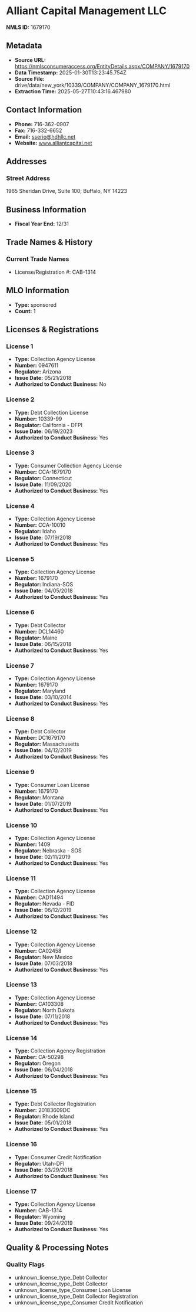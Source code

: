 # Alliant Capital Management LLC

**NMLS ID:** 1679170

## Metadata
- **Source URL:** https://nmlsconsumeraccess.org/EntityDetails.aspx/COMPANY/1679170
- **Data Timestamp:** 2025-01-30T13:23:45.754Z
- **Source File:** drive/data/new_york/10339/COMPANY/COMPANY_1679170.html
- **Extraction Time:** 2025-05-27T10:43:16.467980

## Contact Information
- **Phone:** 716-362-0907
- **Fax:** 716-332-6652
- **Email:** sserio@hdhllc.net
- **Website:** www.alliantcapital.net

## Addresses
### Street Address
1965 Sheridan Drive, Suite 100; Buffalo, NY 14223

## Business Information
- **Fiscal Year End:** 12/31

## Trade Names & History
### Current Trade Names
- License/Registration #: CAB-1314

## MLO Information
- **Type:** sponsored
- **Count:** 1

## Licenses & Registrations

### License 1
- **Type:** Collection Agency License
- **Number:** 0947611
- **Regulator:** Arizona
- **Issue Date:** 05/21/2018
- **Authorized to Conduct Business:** No

### License 2
- **Type:** Debt Collection License
- **Number:** 10339-99
- **Regulator:** California - DFPI
- **Issue Date:** 06/19/2023
- **Authorized to Conduct Business:** Yes

### License 3
- **Type:** Consumer Collection Agency License
- **Number:** CCA-1679170
- **Regulator:** Connecticut
- **Issue Date:** 11/09/2020
- **Authorized to Conduct Business:** Yes

### License 4
- **Type:** Collection Agency License
- **Number:** CCA-10010
- **Regulator:** Idaho
- **Issue Date:** 07/19/2018
- **Authorized to Conduct Business:** Yes

### License 5
- **Type:** Collection Agency License
- **Number:** 1679170
- **Regulator:** Indiana-SOS
- **Issue Date:** 04/05/2018
- **Authorized to Conduct Business:** Yes

### License 6
- **Type:** Debt Collector
- **Number:** DCL14460
- **Regulator:** Maine
- **Issue Date:** 06/15/2018
- **Authorized to Conduct Business:** Yes

### License 7
- **Type:** Collection Agency License
- **Number:** 1679170
- **Regulator:** Maryland
- **Issue Date:** 03/10/2014
- **Authorized to Conduct Business:** Yes

### License 8
- **Type:** Debt Collector
- **Number:** DC1679170
- **Regulator:** Massachusetts
- **Issue Date:** 04/12/2019
- **Authorized to Conduct Business:** Yes

### License 9
- **Type:** Consumer Loan License
- **Number:** 1679170
- **Regulator:** Montana
- **Issue Date:** 01/07/2019
- **Authorized to Conduct Business:** Yes

### License 10
- **Type:** Collection Agency License
- **Number:** 1409
- **Regulator:** Nebraska - SOS
- **Issue Date:** 02/11/2019
- **Authorized to Conduct Business:** Yes

### License 11
- **Type:** Collection Agency License
- **Number:** CAD11494
- **Regulator:** Nevada - FID
- **Issue Date:** 06/12/2019
- **Authorized to Conduct Business:** Yes

### License 12
- **Type:** Collection Agency License
- **Number:** CA02458
- **Regulator:** New Mexico
- **Issue Date:** 07/03/2018
- **Authorized to Conduct Business:** Yes

### License 13
- **Type:** Collection Agency License
- **Number:** CA103308
- **Regulator:** North Dakota
- **Issue Date:** 07/11/2018
- **Authorized to Conduct Business:** Yes

### License 14
- **Type:** Collection Agency Registration
- **Number:** CA-50298
- **Regulator:** Oregon
- **Issue Date:** 06/04/2018
- **Authorized to Conduct Business:** Yes

### License 15
- **Type:** Debt Collector Registration
- **Number:** 20183609DC
- **Regulator:** Rhode Island
- **Issue Date:** 05/01/2018
- **Authorized to Conduct Business:** Yes

### License 16
- **Type:** Consumer Credit Notification
- **Regulator:** Utah-DFI
- **Issue Date:** 03/29/2018
- **Authorized to Conduct Business:** Yes

### License 17
- **Type:** Collection Agency License
- **Number:** CAB-1314
- **Regulator:** Wyoming
- **Issue Date:** 09/24/2019
- **Authorized to Conduct Business:** Yes

## Quality & Processing Notes
### Quality Flags
- unknown_license_type_Debt Collector
- unknown_license_type_Debt Collector
- unknown_license_type_Consumer Loan License
- unknown_license_type_Debt Collector Registration
- unknown_license_type_Consumer Credit Notification
